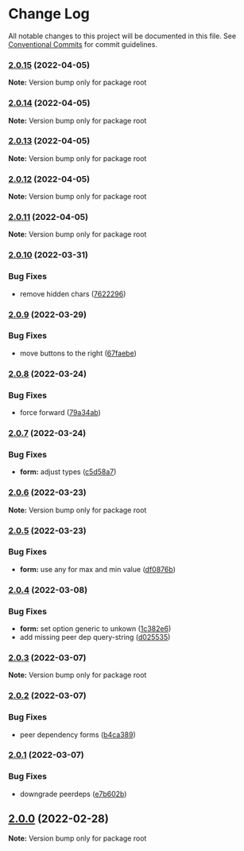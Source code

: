 # Change Log

All notable changes to this project will be documented in this file.
See [Conventional Commits](https://conventionalcommits.org) for commit guidelines.

### [2.0.15](https://github.com/baloise/web-app-ng-utils/compare/v2.0.14...v2.0.15) (2022-04-05)

**Note:** Version bump only for package root





### [2.0.14](https://github.com/baloise/web-app-ng-utils/compare/v2.0.13...v2.0.14) (2022-04-05)

**Note:** Version bump only for package root





### [2.0.13](https://github.com/baloise/web-app-ng-utils/compare/v2.0.12...v2.0.13) (2022-04-05)

**Note:** Version bump only for package root





### [2.0.12](https://github.com/baloise/web-app-ng-utils/compare/v2.0.11...v2.0.12) (2022-04-05)

**Note:** Version bump only for package root





### [2.0.11](https://github.com/baloise/web-app-ng-utils/compare/v2.0.10...v2.0.11) (2022-04-05)

**Note:** Version bump only for package root





### [2.0.10](https://github.com/baloise/web-app-ng-utils/compare/v2.0.9...v2.0.10) (2022-03-31)


### Bug Fixes

* remove hidden chars ([7622296](https://github.com/baloise/web-app-ng-utils/commit/762229659b193bb2b6de908d5c8b6acdf32ed2ef))



### [2.0.9](https://github.com/baloise/web-app-ng-utils/compare/v2.0.8...v2.0.9) (2022-03-29)


### Bug Fixes

* move buttons to the right ([67faebe](https://github.com/baloise/web-app-ng-utils/commit/67faebeca11dfa3879578349454b1aa2a11426fc))



### [2.0.8](https://github.com/baloise/web-app-ng-utils/compare/v2.0.7...v2.0.8) (2022-03-24)


### Bug Fixes

* force forward ([79a34ab](https://github.com/baloise/web-app-ng-utils/commit/79a34ab7f038fc50963f2f8d17922487a1b1eb97))



### [2.0.7](https://github.com/baloise/web-app-ng-utils/compare/v2.0.6...v2.0.7) (2022-03-24)


### Bug Fixes

* **form:** adjust types ([c5d58a7](https://github.com/baloise/web-app-ng-utils/commit/c5d58a783cedd45d23fda1369080b719cc46a07a))



### [2.0.6](https://github.com/baloise/web-app-ng-utils/compare/v2.0.5...v2.0.6) (2022-03-23)

**Note:** Version bump only for package root





### [2.0.5](https://github.com/baloise/web-app-ng-utils/compare/v2.0.4...v2.0.5) (2022-03-23)


### Bug Fixes

* **form:** use any for max and  min value ([df0876b](https://github.com/baloise/web-app-ng-utils/commit/df0876be2dec994ff35801a624bbe5b8e17eb80f))



### [2.0.4](https://github.com/baloise/web-app-ng-utils/compare/v2.0.3...v2.0.4) (2022-03-08)


### Bug Fixes

* **form:** set option generic to unkown ([1c382e6](https://github.com/baloise/web-app-ng-utils/commit/1c382e603d8dce21b97513477985ef2d01a94737))
* add missing peer dep query-string ([d025535](https://github.com/baloise/web-app-ng-utils/commit/d025535a9181a0375d45bb3e318dfa7e89349822))



### [2.0.3](https://github.com/baloise/web-app-ng-utils/compare/v2.0.2...v2.0.3) (2022-03-07)

**Note:** Version bump only for package root





### [2.0.2](https://github.com/baloise/web-app-ng-utils/compare/v2.0.1...v2.0.2) (2022-03-07)


### Bug Fixes

* peer dependency forms ([b4ca389](https://github.com/baloise/web-app-ng-utils/commit/b4ca389ae0ffd1ef5a06516faea3d4d1405a08b9))



### [2.0.1](https://github.com/baloise/web-app-ng-utils/compare/v2.0.0...v2.0.1) (2022-03-07)


### Bug Fixes

* downgrade peerdeps ([e7b602b](https://github.com/baloise/web-app-ng-utils/commit/e7b602b8f18799869af8f239d0f1cc4673eafbfc))



## [2.0.0](https://github.com/baloise/web-app-ng-utils/compare/v1.3.2...v2.0.0) (2022-02-28)

**Note:** Version bump only for package root
